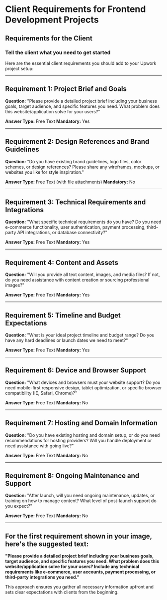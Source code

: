 # Client Requirements for Frontend Development Projects

## Requirements for the Client

### Tell the client what you need to get started

Here are the essential client requirements you should add to your Upwork project setup:

---

## Requirement 1: Project Brief and Goals
**Question:** "Please provide a detailed project brief including your business goals, target audience, and specific features you need. What problem does this website/application solve for your users?"

**Answer Type:** Free Text
**Mandatory:** Yes

---

## Requirement 2: Design References and Brand Guidelines
**Question:** "Do you have existing brand guidelines, logo files, color schemes, or design references? Please share any wireframes, mockups, or websites you like for style inspiration."

**Answer Type:** Free Text (with file attachments)
**Mandatory:** No

---

## Requirement 3: Technical Requirements and Integrations
**Question:** "What specific technical requirements do you have? Do you need e-commerce functionality, user authentication, payment processing, third-party API integrations, or database connectivity?"

**Answer Type:** Free Text
**Mandatory:** Yes

---

## Requirement 4: Content and Assets
**Question:** "Will you provide all text content, images, and media files? If not, do you need assistance with content creation or sourcing professional images?"

**Answer Type:** Free Text
**Mandatory:** Yes

---

## Requirement 5: Timeline and Budget Expectations
**Question:** "What is your ideal project timeline and budget range? Do you have any hard deadlines or launch dates we need to meet?"

**Answer Type:** Free Text
**Mandatory:** Yes

---

## Requirement 6: Device and Browser Support
**Question:** "What devices and browsers must your website support? Do you need mobile-first responsive design, tablet optimization, or specific browser compatibility (IE, Safari, Chrome)?"

**Answer Type:** Free Text
**Mandatory:** No

---

## Requirement 7: Hosting and Domain Information
**Question:** "Do you have existing hosting and domain setup, or do you need recommendations for hosting providers? Will you handle deployment or need assistance with going live?"

**Answer Type:** Free Text
**Mandatory:** No

---

## Requirement 8: Ongoing Maintenance and Support
**Question:** "After launch, will you need ongoing maintenance, updates, or training on how to manage content? What level of post-launch support do you expect?"

**Answer Type:** Free Text
**Mandatory:** No

---

## For the first requirement shown in your image, here's the suggested text:

**"Please provide a detailed project brief including your business goals, target audience, and specific features you need. What problem does this website/application solve for your users? Include any technical requirements like e-commerce, user accounts, payment processing, or third-party integrations you need."**

This approach ensures you gather all necessary information upfront and sets clear expectations with clients from the beginning.